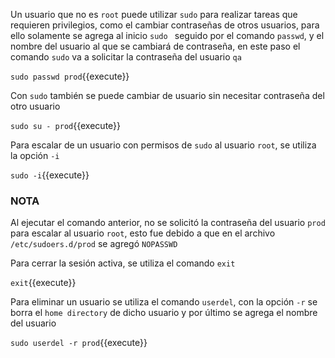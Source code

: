 Un usuario que no es `root` puede utilizar `sudo` para realizar tareas que requieren privilegios, como el cambiar contraseñas de otros usuarios, para ello solamente se agrega al inicio `sudo ` seguido por el comando `passwd`, y el nombre del usuario al que se cambiará de contraseña, en este paso el comando `sudo` va a solicitar la contraseña del usuario `qa`

`sudo passwd prod`{{execute}}

Con `sudo` también se puede cambiar de usuario sin necesitar contraseña del otro usuario

`sudo su - prod`{{execute}}

Para escalar de un usuario con permisos de `sudo` al usuario `root`, se utiliza la opción `-i`

`sudo -i`{{execute}}

### NOTA
Al ejecutar el comando anterior, no se solicitó la contraseña del usuario `prod` para escalar al usuario `root`, esto fue debido a que en el archivo `/etc/sudoers.d/prod` se agregó `NOPASSWD`

Para cerrar la sesión activa, se utiliza el comando `exit`

`exit`{{execute}}

Para eliminar un usuario se utiliza el comando `userdel`, con la opción `-r` se borra el `home directory` de dicho usuario y por último se agrega el nombre del usuario

`sudo userdel -r prod`{{execute}}
